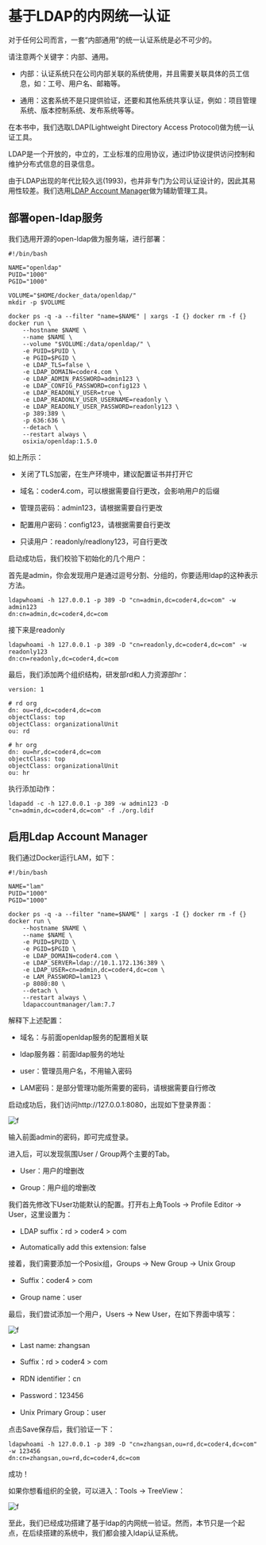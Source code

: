 # 基于LDAP的内网统一认证

对于任何公司而言，一套“内部通用”的统一认证系统是必不可少的。

请注意两个关键字：内部、通用。

- 内部：认证系统只在公司内部关联的系统使用，并且需要关联具体的员工信息，如：工号、用户名、邮箱等。

- 通用：这套系统不是只提供验证，还要和其他系统共享认证，例如：项目管理系统、版本控制系统、发布系统等等。

在本书中，我们选取LDAP(Lightweight Directory Access Protocol)做为统一认证工具。

LDAP是一个开放的，中立的，工业标准的应用协议，通过IP协议提供访问控制和维护分布式信息的目录信息。

由于LDAP出现的年代比较久远(1993)，也并非专门为公司认证设计的，因此其易用性较差。我们选用[LDAP Account Manager](https://www.ldap-account-manager.org/)做为辅助管理工具。

## 部署open-ldap服务

我们选用开源的open-ldap做为服务端，进行部署：

```shell
#!/bin/bash

NAME="openldap"
PUID="1000"
PGID="1000"

VOLUME="$HOME/docker_data/openldap/"
mkdir -p $VOLUME 

docker ps -q -a --filter "name=$NAME" | xargs -I {} docker rm -f {}
docker run \
    --hostname $NAME \
    --name $NAME \
    --volume "$VOLUME:/data/openldap/" \
    -e PUID=$PUID \
    -e PGID=$PGID \
    -e LDAP_TLS=false \
    -e LDAP_DOMAIN=coder4.com \
    -e LDAP_ADMIN_PASSWORD=admin123 \
    -e LDAP_CONFIG_PASSWORD=config123 \
    -e LDAP_READONLY_USER=true \
    -e LDAP_READONLY_USER_USERNAME=readonly \
    -e LDAP_READONLY_USER_PASSWORD=readonly123 \
    -p 389:389 \
    -p 636:636 \
    --detach \
    --restart always \
    osixia/openldap:1.5.0
```

如上所示：

- 关闭了TLS加密，在生产环境中，建议配置证书并打开它

- 域名：coder4.com，可以根据需要自行更改，会影响用户的后缀

- 管理员密码：admin123，请根据需要自行更改

- 配置用户密码：config123，请根据需要自行更改

- 只读用户：readonly/readlony123，可自行更改

启动成功后，我们校验下初始化的几个用户：

首先是admin，你会发现用户是通过逗号分割、分组的，你要适用ldap的这种表示方法。

```shell
ldapwhoami -h 127.0.0.1 -p 389 -D "cn=admin,dc=coder4,dc=com" -w admin123
dn:cn=admin,dc=coder4,dc=com
```

接下来是readonly

```shell
ldapwhoami -h 127.0.0.1 -p 389 -D "cn=readonly,dc=coder4,dc=com" -w readonly123 
dn:cn=readonly,dc=coder4,dc=com
```

最后，我们添加两个组织结构，研发部rd和人力资源部hr：

```shell
version: 1

# rd org
dn: ou=rd,dc=coder4,dc=com
objectClass: top
objectClass: organizationalUnit
ou: rd

# hr org
dn: ou=hr,dc=coder4,dc=com
objectClass: top
objectClass: organizationalUnit
ou: hr
```

执行添加动作：

```shell
ldapadd -c -h 127.0.0.1 -p 389 -w admin123 -D "cn=admin,dc=coder4,dc=com" -f ./org.ldif
```

## 启用Ldap Account Manager

我们通过Docker运行LAM，如下：

```shell
#!/bin/bash

NAME="lam"
PUID="1000"
PGID="1000"

docker ps -q -a --filter "name=$NAME" | xargs -I {} docker rm -f {}
docker run \
    --hostname $NAME \
    --name $NAME \
    -e PUID=$PUID \
    -e PGID=$PGID \
    -e LDAP_DOMAIN=coder4.com \
    -e LDAP_SERVER=ldap://10.1.172.136:389 \
    -e LDAP_USER=cn=admin,dc=coder4,dc=com \
    -e LAM_PASSWORD=lam123 \
    -p 8080:80 \
    --detach \
    --restart always \
    ldapaccountmanager/lam:7.7
```

解释下上述配置：

- 域名：与前面openldap服务的配置相关联

- ldap服务器：前面ldap服务的地址

- user：管理员用户名，不用输入密码

- LAM密码：是部分管理功能所需要的密码，请根据需要自行修改

启动成功后，我们访问http://127.0.0.1:8080，出现如下登录界面：

![f](./lam-login.png)

输入前面admin的密码，即可完成登录。

进入后，可以发现氛围User / Group两个主要的Tab。

- User：用户的增删改

- Group：用户组的增删改

我们首先修改下User功能默认的配置。打开右上角Tools -> Profile Editor -> User，这里设置为：

- LDAP suffix：rd > coder4 > com

- Automatically add this extension: false

接着，我们需要添加一个Posix组，Groups -> New Group -> Unix Group

- Suffix：coder4 > com

- Group name：user

最后，我们尝试添加一个用户，Users -> New User，在如下界面中填写：

![f](./lam-create-user.png)

- Last name: zhangsan

- Suffix：rd > coder4 > com

- RDN identifier：cn

- Password：123456

- Unix Primary Group：user

点击Save保存后，我们验证一下：

```shell
ldapwhoami -h 127.0.0.1 -p 389 -D "cn=zhangsan,ou=rd,dc=coder4,dc=com" -w 123456
dn:cn=zhangsan,ou=rd,dc=coder4,dc=com
```

成功！

如果你想看组织的全貌，可以进入：Tools -> TreeView：

![f](./lam-tree.png)

至此，我们已经成功搭建了基于ldap的内网统一验证。然而，本节只是一个起点，在后续搭建的系统中，我们都会接入ldap认证系统。
